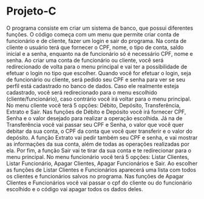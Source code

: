 # Projeto-C

O programa consiste em criar um sistema de banco, que possui diferentes funções. O código começa com um menu que permite criar conta de funcionário e de cliente, fazer um login e sair do programa. Na conta de cliente o usuário terá que fornecer o CPF, nome, o tipo de conta, saldo inicial e a senha, enquanto na de funcionário só é necessário CPF, nome e senha. Ao criar uma conta de funcionário ou cliente, você será redirecionado de volta para o menu principal e vai ter a possibilidade de efetuar o login no tipo que escolher.
Quando você for efetuar o login, seja de funcionário ou cliente, será pedido seu CPF e senha para ver se seu perfil está cadastrado no banco de dados. Caso ele realmente esteja cadastrado, você será redirecionado para o menu escolhido (cliente/funcionário), caso contrário você irá voltar para o menu principal.
No menu cliente você terá 5 opções: Débito, Depósito, Transferência, Extrato e Sair. Nas funções de Débito e Depósito você irá fornecer CPF, Senha e o valor desejado para realizar a operação escolhida. Já na de Transferência você vai passar seu CPF e Senha, o valor que você quer debitar da sua conta, o CPF da conta que você quer transferir e o valor do depósito. A função Extrato vai pedir também seu CPF e senha, e vai mostrar as informações da sua conta, além de todas as operações realizadas por ela. Por fim, a função Sair vai te tirar da sua conta e te redirecionar para o menu principal.
No menu funcionário você terá 5 opções: Listar Clientes, Listar Funcionário, Apagar Clientes, Apagar Funcionários e Sair. Ao escolher as funções de Listar Clientes e Funcionários aparecerá uma lista com todos os clientes e funcionários salvos no programa. Nas funções de Apagar Clientes e Funcionários você vai passar o cpf do cliente ou do funcionário escolhido e o código vai apagar todos os dados deles.
